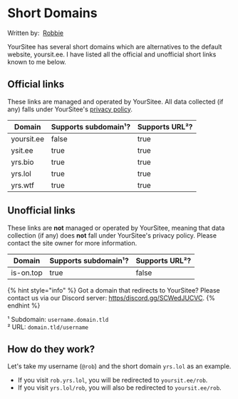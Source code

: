 # Short Domains

Written by: <img src="../.gitbook/assets/contributors/robskan (2).png" alt="" data-size="line"> [Robbie](../contributors.md#robskan)

YourSitee has several short domains which are alternatives to the default website, yoursit.ee. I have listed all the official and unofficial short links known to me below.&#x20;

## Official links

These links are managed and operated by YourSitee. All data collected (if any) falls under YourSitee's [privacy policy](https://yoursit.ee/privacy).

<table><thead><tr><th>Domain</th><th data-type="checkbox">Supports subdomain¹?</th><th data-type="checkbox">Supports URL²?</th></tr></thead><tbody><tr><td>yoursit.ee</td><td>false</td><td>true</td></tr><tr><td>ysit.ee</td><td>true</td><td>true</td></tr><tr><td>yrs.bio</td><td>true</td><td>true</td></tr><tr><td>yrs.lol</td><td>true</td><td>true</td></tr><tr><td>yrs.wtf</td><td>true</td><td>true</td></tr></tbody></table>

## Unofficial links

These links are **not** managed or operated by YourSitee, meaning that data collection (if any) does **not** fall under YourSitee's privacy policy. Please contact the site owner for more information.

<table><thead><tr><th>Domain</th><th data-type="checkbox">Supports subdomain¹?</th><th data-type="checkbox">Supports URL²?</th></tr></thead><tbody><tr><td>is-on.top</td><td>true</td><td>false</td></tr></tbody></table>

{% hint style="info" %}
Got a domain that redirects to YourSitee? Please contact us via our Discord server: [https/discord.gg/SCWedJUCVC](discord://https/discord.gg/SCWedJUCVC).
{% endhint %}



¹ Subdomain: `username.domain.tld`\
² URL: `domain.tld/username`

## How do they work?

Let's take my username (`@rob`) and the short domain `yrs.lol` as an example.

* If you visit `rob.yrs.lol`, you will be redirected to `yoursit.ee/rob`.
* If you visit `yrs.lol/rob`, you will also be redirected to `yoursit.ee/rob`.
